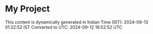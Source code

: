 # My Project

This content is dynamically generated in Indian Time (IST): 2024-09-13 01:22:52 IST
Converted to UTC: 2024-09-12 19:52:52 UTC
